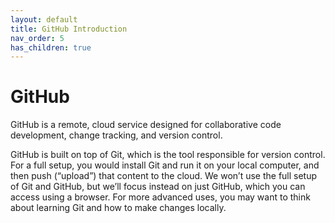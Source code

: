 ```yaml
---
layout: default
title: GitHub Introduction
nav_order: 5
has_children: true
---
```


# GitHub

GitHub is a remote, cloud service designed for collaborative code development, change tracking, and version control.

GitHub is built on top of Git, which is the tool responsible for version control. For a full setup, you would install Git and run it on your local computer, and then push (“upload”) that content to the cloud. We won’t use the full setup of Git and GitHub, but we’ll focus instead on just GitHub, which you can access using a browser. For more advanced uses, you may want to think about learning Git and how to make changes locally. 
